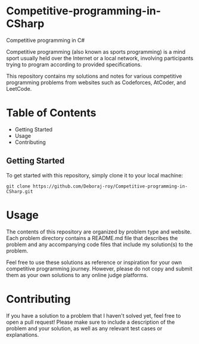 # Competitive-programming-in-CSharp
Competitive programming in C# 

Competitive programming (also known as sports programming) is a mind sport usually held over the Internet or a local network, involving participants trying to program according to provided specifications. 

This repository contains my solutions and notes for various competitive programming problems from websites such as Codeforces, AtCoder, and LeetCode.

# Table of Contents
- Getting Started
- Usage
- Contributing


## Getting Started
To get started with this repository, simply clone it to your local machine:

    git clone https://github.com/Deboraj-roy/Competitive-programming-in-CSharp.git


# Usage
The contents of this repository are organized by problem type and website. Each problem directory contains a README.md file that describes the problem and any accompanying code files that include my solution(s) to the problem.

Feel free to use these solutions as reference or inspiration for your own competitive programming journey. However, please do not copy and submit them as your own solutions to any online judge platforms.

# Contributing
If you have a solution to a problem that I haven't solved yet, feel free to open a pull request! Please make sure to include a description of the problem and your solution, as well as any relevant test cases or explanations.
